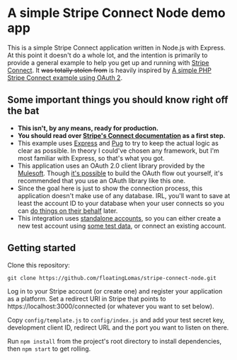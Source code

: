 # A simple Stripe Connect Node demo app

This is a simple Stripe Connect application written in Node.js with Express. At this point it doesn't do a whole lot, and the intention is primarily to provide a general example to help you get up and running with [Stripe Connect](https://stripe.com/docs/connect).  It ~~was totally stolen from~~ is heavily inspired by [A simple PHP Stripe Connect example using OAuth 2]( https://github.com/adamjstevenson/oauth-stripe-connect-php).


<!-- You can find a running demo of this application here: http://159.203.237.86/oauth-stripe-connect-php/  This example uses test credentials, so this platform will only be able to access test data when you connect your account. -->

## Some important things you should know right off the bat

* <strong>This isn't, by any means, ready for production.</strong>
* <strong>You should read over [Stripe's Connect documentation](https://stripe.com/docs/connect/standalone-accounts) as a first step.</strong>
* This example uses [Express](https://expressjs.com/) and [Pug](https://pugjs.org/) to try to keep the actual logic as clear as possible.  In theory I could've chosen any framework, but I'm most familiar with Express, so that's what you got.
* This application uses an OAuth 2.0 client library provided by the [Mulesoft](https://github.com/mulesoft/js-client-oauth2). Though [it's possible](https://stripe.com/docs/connect/standalone-accounts#sample-code) to build the OAuth flow out yourself, it's recommended that you use an OAuth library like this one.
* Since the goal here is just to show the connection process, this application doesn't make use of any database. IRL, you'll want to save at least the account ID to your database when your user connects so you can [do things on their behalf](https://stripe.com/docs/connect/authentication#authentication-via-the-stripe-account-header) later.
* This integration uses [standalone accounts](https://stripe.com/docs/connect/standalone-accounts), so you can either create a new test account using [some test data](https://stripe.com/docs/testing), or connect an existing account.

## Getting started

Clone this repository:

```
git clone https://github.com/floatingLomas/stripe-connect-node.git
```

Log in to your Stripe account (or create one) and register your application as a platform. Set a redirect URI in Stripe that points to https://localhost:3000/connected (or whatever you want to set below).

Copy `config/template.js` to `config/index.js` and add your test secret key, development client ID, redirect URL and the port you want to listen on there.

Run `npm install` from the project's root directory to install dependencies, then `npm start` to get rolling.
